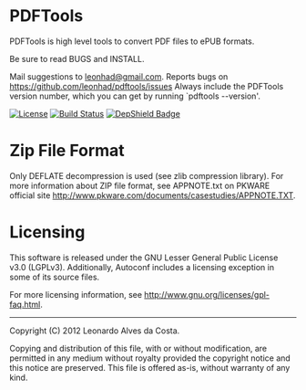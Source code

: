 # PDFTools

PDFTools is high level tools to convert PDF files to ePUB formats.

Be sure to read BUGS and INSTALL.

Mail suggestions to leonhad@gmail.com. Reports bugs on 
<https://github.com/leonhad/pdftools/issues>
Always include the PDFTools version number, which you can get by
running `pdftools --version'.

[![License](https://img.shields.io/badge/License-GPL%203.0-blue.svg)](LICENCE)
[![Build Status](https://travis-ci.org/leonhad/pdftools.svg?branch=master)](https://travis-ci.org/leonhad/pdftools) [![DepShield Badge](https://depshield.sonatype.org/badges/leonhad/pdftools/depshield.svg)](https://depshield.github.io)

# Zip File Format

Only DEFLATE decompression is used (see zlib compression library).
For more information about ZIP file format, see APPNOTE.txt on PKWARE
official site <http://www.pkware.com/documents/casestudies/APPNOTE.TXT>.

# Licensing

This software is released under the GNU Lesser General Public License v3.0 (LGPLv3).
Additionally, Autoconf includes a licensing exception in some of its
source files.

For more licensing information, see
<http://www.gnu.org/licenses/gpl-faq.html>.

-----
Copyright (C) 2012 Leonardo Alves da Costa.

Copying and distribution of this file, with or without modification,
are permitted in any medium without royalty provided the copyright
notice and this notice are preserved.  This file is offered as-is,
without warranty of any kind.